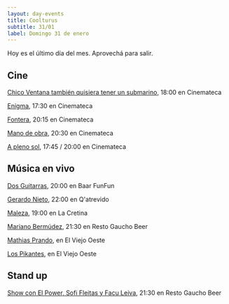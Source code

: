 ```yaml
---
layout: day-events
title: Coolturus
subtitle: 31/01
label: Domingo 31 de enero
---
```

Hoy es el último día del mes. Aprovechá para salir.

## Cine

[Chico Ventana también quisiera tener un submarino](https://cinemateca.org.uy/peliculas/1001), 18:00 en Cinemateca

[Enigma](https://cinemateca.org.uy/peliculas/225), 17:30 en Cinemateca

[Fontera](https://cinemateca.org.uy/peliculas/782), 20:15 en Cinemateca

[Mano de obra](https://cinemateca.org.uy/peliculas/959), 20:30 en Cinemateca

[A pleno sol](https://cinemateca.org.uy/peliculas/1085), 17:45 / 20:00 en Cinemateca

## Música en vivo

[Dos Guitarras](https://instagram.com/baarfunfun?igshid=zjnz15xotk92), 20:00 en Baar FunFun

[Gerardo Nieto](https://instagram.com/qatrevido?igshid=8bj6dzn4g7aj), 22:00 en Q'atrevido

[Maleza](https://instagram.com/lacretinacasa?igshid=nrtucgnc6eso), 19:00 en La Cretina

[Mariano Bermúdez](https://instagram.com/restogauchobeer?igshid=bth137c08iyv), 21:30 en Resto Gaucho Beer

[Mathias Prando](https://instagram.com/viejooeste.prado?igshid=11rsgnlou42g5), en El Viejo Oeste

[Los Pikantes](https://instagram.com/viejooeste.prado?igshid=11rsgnlou42g5), en El Viejo Oeste


## Stand up

[Show con El Power, Sofi Fleitas y Facu Leiva](https://instagram.com/restogauchobeer?igshid=bth137c08iyv), 21:30 en Resto Gaucho Beer